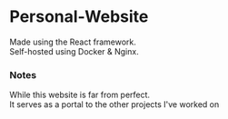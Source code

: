 # Personal-Website
Made using the React framework. \
Self-hosted using Docker & Nginx.

### Notes
While this website is far from perfect. \
It serves as a portal to the other projects I've worked on
